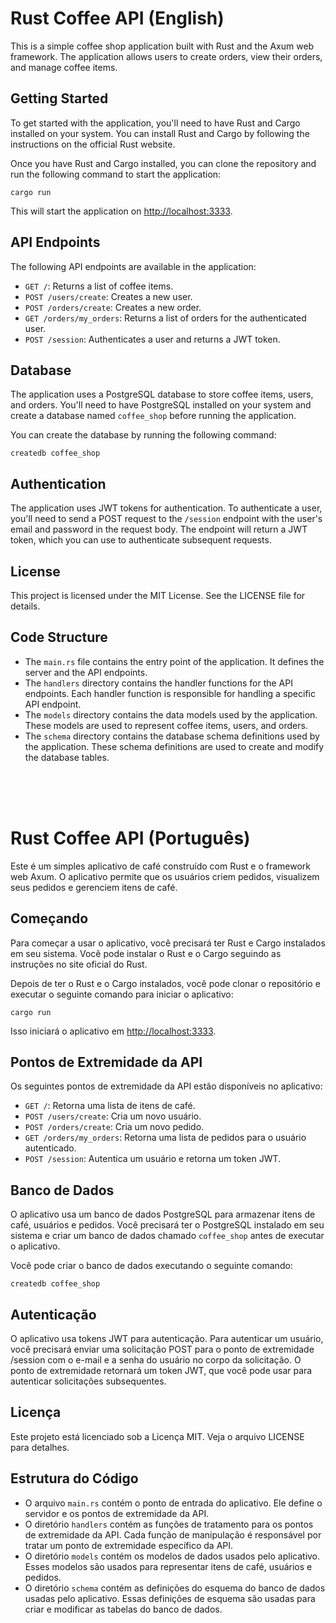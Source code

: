# Rust Coffee API (English)

This is a simple coffee shop application built with Rust and the Axum web framework. The application allows users to create orders, view their orders, and manage coffee items.

## Getting Started

To get started with the application, you'll need to have Rust and Cargo installed on your system. You can install Rust and Cargo by following the instructions on the official Rust website.

Once you have Rust and Cargo installed, you can clone the repository and run the following command to start the application:

```shell
cargo run
```

This will start the application on <http://localhost:3333>.

## API Endpoints

The following API endpoints are available in the application:

- `GET /`: Returns a list of coffee items.
- `POST /users/create`: Creates a new user.
- `POST /orders/create`: Creates a new order.
- `GET /orders/my_orders`: Returns a list of orders for the authenticated user.
- `POST /session`: Authenticates a user and returns a JWT token.

## Database

The application uses a PostgreSQL database to store coffee items, users, and orders. You'll need to have PostgreSQL installed on your system and create a database named `coffee_shop` before running the application.

You can create the database by running the following command:

```shell
createdb coffee_shop
```

## Authentication

The application uses JWT tokens for authentication. To authenticate a user, you'll need to send a POST request to the `/session` endpoint with the user's email and password in the request body. The endpoint will return a JWT token, which you can use to authenticate subsequent requests.

## License

This project is licensed under the MIT License. See the LICENSE file for details.

## Code Structure

- The `main.rs` file contains the entry point of the application. It defines the server and the API endpoints.
- The `handlers` directory contains the handler functions for the API endpoints. Each handler function is responsible for handling a specific API endpoint.
- The `models` directory contains the data models used by the application. These models are used to represent coffee items, users, and orders.
- The `schema` directory contains the database schema definitions used by the application. These schema definitions are used to create and modify the database tables.

</br>
</br>
</br>

# Rust Coffee API (Português)

Este é um simples aplicativo de café construído com Rust e o framework web Axum. O aplicativo permite que os usuários criem pedidos, visualizem seus pedidos e gerenciem itens de café.

## Começando

Para começar a usar o aplicativo, você precisará ter Rust e Cargo instalados em seu sistema. Você pode instalar o Rust e o Cargo seguindo as instruções no site oficial do Rust.

Depois de ter o Rust e o Cargo instalados, você pode clonar o repositório e executar o seguinte comando para iniciar o aplicativo:

```shell
cargo run
```

Isso iniciará o aplicativo em <http://localhost:3333>.

## Pontos de Extremidade da API

Os seguintes pontos de extremidade da API estão disponíveis no aplicativo:

- `GET /`: Retorna uma lista de itens de café.
- `POST /users/create`: Cria um novo usuário.
- `POST /orders/create`: Cria um novo pedido.
- `GET /orders/my_orders`: Retorna uma lista de pedidos para o usuário autenticado.
- `POST /session`: Autentica um usuário e retorna um token JWT.

## Banco de Dados

O aplicativo usa um banco de dados PostgreSQL para armazenar itens de café, usuários e pedidos. Você precisará ter o PostgreSQL instalado em seu sistema e criar um banco de dados chamado `coffee_shop` antes de executar o aplicativo.

Você pode criar o banco de dados executando o seguinte comando:

```shell
createdb coffee_shop
```

## Autenticação

O aplicativo usa tokens JWT para autenticação. Para autenticar um usuário, você precisará enviar uma solicitação POST para o ponto de extremidade /session com o e-mail e a senha do usuário no corpo da solicitação. O ponto de extremidade retornará um token JWT, que você pode usar para autenticar solicitações subsequentes.

## Licença

Este projeto está licenciado sob a Licença MIT. Veja o arquivo LICENSE para detalhes.

## Estrutura do Código

- O arquivo `main.rs` contém o ponto de entrada do aplicativo. Ele define o servidor e os pontos de extremidade da API.
- O diretório `handlers` contém as funções de tratamento para os pontos de extremidade da API. Cada função de manipulação é responsável por tratar um ponto de extremidade específico da API.
- O diretório `models` contém os modelos de dados usados pelo aplicativo. Esses modelos são usados para representar itens de café, usuários e pedidos.
- O diretório `schema` contém as definições do esquema do banco de dados usadas pelo aplicativo. Essas definições de esquema são usadas para criar e modificar as tabelas do banco de dados.
